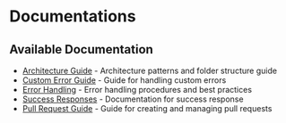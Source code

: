# Documentations

## Available Documentation

- [Architecture Guide](./ARCHITECTURE_GUIDE.md) - Architecture patterns and folder structure guide
- [Custom Error Guide](./CUSTOM_ERROR_GUIDE.md) - Guide for handling custom errors
- [Error Handling](./ERROR_HANDLING.md) - Error handling procedures and best practices
- [Success Responses](./SUCCESS_RESPONSES.md) - Documentation for success response
- [Pull Request Guide](./PULL_REQUEST_GUIDE.md) - Guide for creating and managing pull requests
